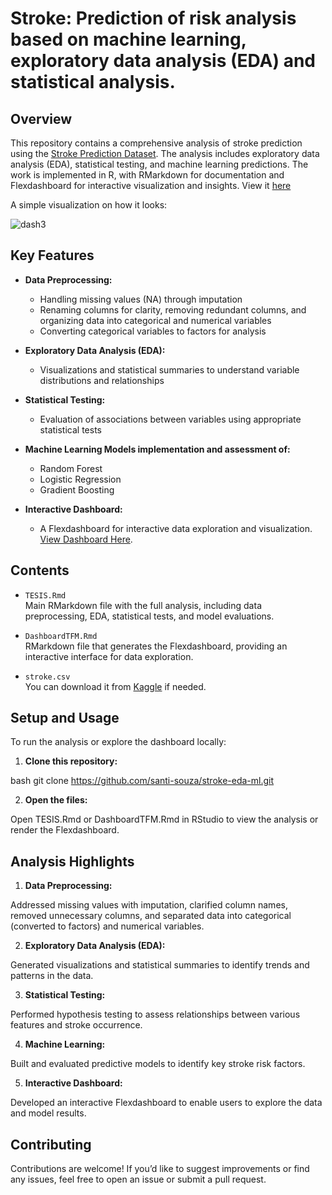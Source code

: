 # Stroke: Prediction of risk analysis based on machine learning, exploratory data analysis (EDA) and statistical analysis.

## Overview

This repository contains a comprehensive analysis of stroke prediction using the [Stroke Prediction Dataset](https://www.kaggle.com/datasets/fedesoriano/stroke-prediction-dataset). The analysis includes exploratory data analysis (EDA), statistical testing, and machine learning predictions. The work is implemented in R, with RMarkdown for documentation and Flexdashboard for interactive visualization and insights. View it [here](https://santisouza.shinyapps.io/DashboardTFM/)

A simple visualization on how it looks: 

![dash3](https://github.com/user-attachments/assets/261abf9a-ae03-4d9e-a39b-599b58a312a5)

## Key Features

- **Data Preprocessing:** 
    - Handling missing values (NA) through imputation
    - Renaming columns for clarity, removing redundant columns, and organizing data into categorical and numerical variables
    - Converting categorical variables to factors for analysis

- **Exploratory Data Analysis (EDA):** 
    - Visualizations and statistical summaries to understand variable distributions and relationships

- **Statistical Testing:** 
    - Evaluation of associations between variables using appropriate statistical tests

- **Machine Learning Models implementation and assessment of:** 
    - Random Forest
    - Logistic Regression
    - Gradient Boosting

- **Interactive Dashboard:** 
    - A Flexdashboard for interactive data exploration and visualization. [View Dashboard Here](https://santisouza.shinyapps.io/DashboardTFM/).

## Contents

- `TESIS.Rmd`  
  Main RMarkdown file with the full analysis, including data preprocessing, EDA, statistical tests, and model evaluations.

- `DashboardTFM.Rmd`  
  RMarkdown file that generates the Flexdashboard, providing an interactive interface for data exploration.

- `stroke.csv`  
  You can download it from [Kaggle](https://www.kaggle.com/datasets/fedesoriano/stroke-prediction-dataset) if needed.

## Setup and Usage

To run the analysis or explore the dashboard locally:

1. **Clone this repository:**

bash
git clone https://github.com/santi-souza/stroke-eda-ml.git

2. **Open the files:**

Open TESIS.Rmd or DashboardTFM.Rmd in RStudio to view the analysis or render the Flexdashboard.

## Analysis Highlights

1. **Data Preprocessing:**

Addressed missing values with imputation, clarified column names, removed unnecessary columns, and separated data into categorical (converted to factors) and numerical variables.

2. **Exploratory Data Analysis (EDA):**

Generated visualizations and statistical summaries to identify trends and patterns in the data.

3. **Statistical Testing:**

Performed hypothesis testing to assess relationships between various features and stroke occurrence.

4. **Machine Learning:**

Built and evaluated predictive models to identify key stroke risk factors.

5. **Interactive Dashboard:**

Developed an interactive Flexdashboard to enable users to explore the data and model results.

## Contributing

Contributions are welcome! If you’d like to suggest improvements or find any issues, feel free to open an issue or submit a pull request.
